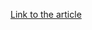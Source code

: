 [Link to the article](http://www.mitre.org/capabilities/cybersecurity/overview/cybersecurity-blog/copernicus-question-your-assumptions-about)
